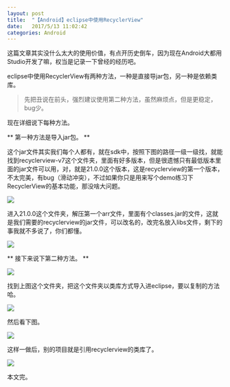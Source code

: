 ```yaml
---
layout: post
title:  "【Android】eclipse中使用RecyclerView"
date:   2017/5/13 11:02:42
categories: Android
---
```


这篇文章其实没什么太大的使用价值，有点开历史倒车，因为现在Android大都用Studio开发了嘛，权当是记录一下曾经的经历吧。

eclipse中使用RecyclerView有两种方法，一种是直接导jar包，另一种是依赖类库。

> 先把丑说在前头，强烈建议使用第二种方法，虽然麻烦点，但是更稳定，bug少。

现在详细说下每种方法。

** 第一种方法是导入jar包。 **

这个jar文件其实我们每个人都有，就在sdk中，按照下图的路径一级一级找，就能找到recyclerview-v7这个文件夹，里面有好多版本，但是很遗憾只有最低版本里面的jar文件可以用，对，就是21.0.0这个版本，这是recyclerview的第一个版本，不太完美，有bug（滑动冲突），不过如果你只是用来写个demo练习下RecyclerView的基本功能，那没啥大问题。

![](http://upload-images.jianshu.io/upload_images/782269-1a00c37120b1acb9.jpg?imageMogr2/auto-orient/strip%7CimageView2/2/w/1240)

进入21.0.0这个文件夹，解压第一个arr文件，里面有个classes.jar的文件，这就是我们需要的recyclerview的jar文件，可以改名的，改完名放入libs文件，剩下的事我就不多说了，你们都懂。

![](http://upload-images.jianshu.io/upload_images/782269-58448a0fcc178579.jpg?imageMogr2/auto-orient/strip%7CimageView2/2/w/1240)

** 接下来说下第二种方法。 **

![](http://upload-images.jianshu.io/upload_images/782269-cf7f0db12dfe56c5.jpg?imageMogr2/auto-orient/strip%7CimageView2/2/w/1240)

找到上图这个文件夹，把这个文件夹以类库方式导入进eclipse，要以复制的方法哈。


![](http://upload-images.jianshu.io/upload_images/782269-0e521874cadc88f3.jpg?imageMogr2/auto-orient/strip%7CimageView2/2/w/1240)

然后看下图。


![](http://upload-images.jianshu.io/upload_images/782269-845e43316888d714.jpg?imageMogr2/auto-orient/strip%7CimageView2/2/w/1240)

这样一做后，别的项目就是引用recyclerview的类库了。

![](http://upload-images.jianshu.io/upload_images/782269-424ba4c67ada55c7.jpg?imageMogr2/auto-orient/strip%7CimageView2/2/w/1240)

本文完。